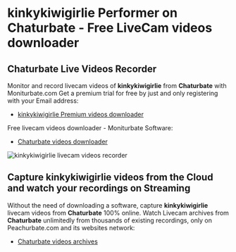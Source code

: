 # kinkykiwigirlie Performer on Chaturbate - Free LiveCam videos downloader

## Chaturbate Live Videos Recorder

Monitor and record livecam videos of **kinkykiwigirlie** from **Chaturbate** with Moniturbate.com
Get a premium trial for free by just and only registering with your Email address:
* [kinkykiwigirlie Premium videos downloader](https://moniturbate.com/request-demo-licence-key.html)

Free livecam videos downloader - Moniturbate Software:
* [Chaturbate videos downloader](https://moniturbate.com/moniturbate-download-software.html)

![kinkykiwigirlie livecam videos recorder](https://peachurnet.com/templates/moniturbate-software.png)


## Capture kinkykiwigirlie videos from the Cloud and watch your recordings on Streaming

Without the need of downloading a software, capture **kinkykiwigirlie** livecam videos from **Chaturbate** 100% online.
Watch Livecam archives from **Chaturbate** unlimitedly from thousands of existing recordings, only on Peachurbate.com and its websites network:
* [Chaturbate videos archives](https://peachurnet.com/)